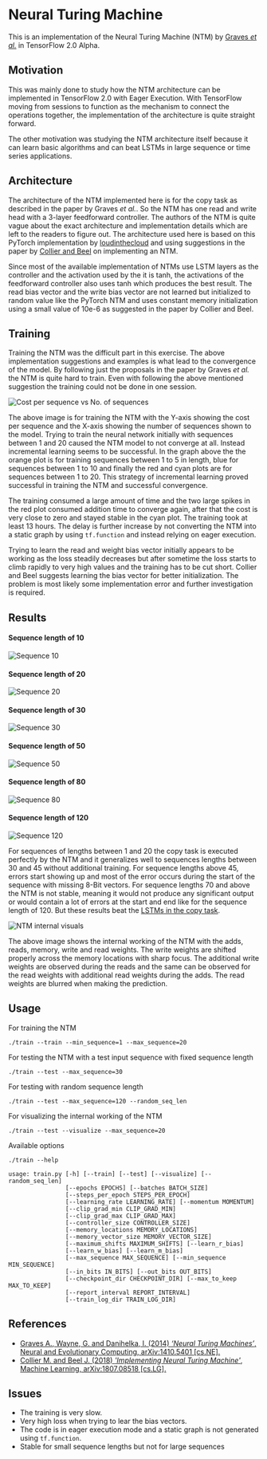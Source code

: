# **Neural Turing Machine**

This is an implementation of the Neural Turing Machine (NTM) by [Graves *et al.*][Graves] in TensorFlow 2.0 Alpha.

## Motivation
This was mainly done to study how the NTM architecture can be implemented in TensorFlow 2.0 with Eager 
Execution. With TensorFlow moving from sessions to function as the mechanism to connect the operations 
together, the implementation of the architecture is quite straight forward. 

The other motivation was studying the NTM architecture itself because it can learn basic algorithms 
and can beat LSTMs in large sequence or time series applications.

## Architecture
The architecture of the NTM implemented here is for the copy task as described in the paper by Graves *et al.*.
So the NTM has one read and write head with a 3-layer feedforward controller. The authors of the NTM is quite vague about the exact architecture and implementation details which are left to the readers to figure out. The architecture
used here is based on this PyTorch implementation by [loudinthecloud][PyTorchNTM] and using suggestions in the paper by [Collier and Beel][Collier] on implementing an NTM.
 
 Since most of the available implementation of NTMs use LSTM layers as the controller and the activation used 
 by the it is tanh, the activations of the feedforward controller also uses tanh which produces the best result. The read bias vector and the write bias vector are not learned but initialized to random value like the PyTorch NTM and uses constant memory initialization using a small value of 10e-6 as suggested in the paper by Collier and Beel.

## Training
Training the NTM was the difficult part in this exercise. The above implementation suggestions and examples is what lead
to the convergence of the model. By following just the proposals in the paper by Graves *et al.* the NTM is quite hard to train. Even with following the above mentioned suggestion the training could not be done in one session. 

![Cost per sequence vs No. of sequences](./images/cost_per_sequence.svg)

The above image is for training the NTM with the Y-axis showing the cost per sequence and the X-axis showing the number of sequences shown to the model. Trying to train the neural network initially with sequences between 1 and 20 caused the 
NTM model to not converge at all. Instead incremental learning seems to be successful. In the graph above the the orange 
plot is for training sequences between 1 to 5 in length, blue for sequences between 1 to 10 and finally the red and cyan plots are for sequences between 1 to 20. This strategy of incremental learning proved successful in training the NTM and successful convergence.

The training consumed a large amount of time and the two large spikes in the red plot consumed addition time to 
converge again, after that the cost is very close to zero and stayed stable in the cyan plot. The training took at least 13 hours. The delay is further increase by not converting the NTM into a static graph by using `tf.function` and instead relying on eager execution.

Trying to learn the read and weight bias vector initially appears to be working as the loss steadily decreases but after
sometime the loss starts to climb rapidly to very high values and the training has to be cut short. Collier and Beel suggests learning the bias vector for better initialization. The problem is most likely some implementation error and further investigation is required.

## Results
#### Sequence length of 10
![Sequence 10](./images/seq_len_10.png)
#### Sequence length of 20
![Sequence 20](./images/seq_len_20.png)
#### Sequence length of 30
![Sequence 30](./images/seq_len_30.png)
#### Sequence length of 50
![Sequence 50](./images/seq_len_50.png)
#### Sequence length of 80
![Sequence 80](./images/seq_len_80.png)
#### Sequence length of 120
![Sequence 120](./images/seq_len_120.png)

For sequences of lengths between 1 and 20 the copy task is executed perfectly by the NTM and it generalizes well to sequences lengths between 30 and 45 without additional training. For sequence lengths above 45, errors start showing up and most of the error occurs during the start of the sequence with missing 8-Bit vectors. For sequence lengths 70 and above the NTM is not stable, meaning it would not produce any significant output or would contain a lot of errors at the start and end like for the sequence length of 120. But these results beat the [LSTMs in the copy task][LSTMCopy].

![NTM internal visuals](./images/ntm_visualize.png)

The above image shows the internal working of the NTM with the adds, reads, memory, write and read weights. The write weights are shifted properly across the memory locations with sharp focus. The additional write weights are observed during the reads and the same can be observed for the read weights with additional read weights during the adds. The read weights are blurred when making the prediction.

## Usage
For training the NTM
```
./train --train --min_sequence=1 --max_sequence=20
```
For testing the NTM with a test input sequence with fixed sequence length
```
./train --test --max_sequence=30
```
For testing with random sequence length
```
./train --test --max_sequence=120 --random_seq_len
```
For visualizing the internal working of the NTM
```
./train --test --visualize --max_sequence=20
```
Available options
```
./train --help

usage: train.py [-h] [--train] [--test] [--visualize] [--random_seq_len]
                [--epochs EPOCHS] [--batches BATCH_SIZE]
                [--steps_per_epoch STEPS_PER_EPOCH]
                [--learning_rate LEARNING_RATE] [--momentum MOMENTUM]
                [--clip_grad_min CLIP_GRAD_MIN]
                [--clip_grad_max CLIP_GRAD_MAX]
                [--controller_size CONTROLLER_SIZE]
                [--memory_locations MEMORY_LOCATIONS]
                [--memory_vector_size MEMORY_VECTOR_SIZE]
                [--maximum_shifts MAXIMUM_SHIFTS] [--learn_r_bias]
                [--learn_w_bias] [--learn_m_bias]
                [--max_sequence MAX_SEQUENCE] [--min_sequence MIN_SEQUENCE]
                [--in_bits IN_BITS] [--out_bits OUT_BITS]
                [--checkpoint_dir CHECKPOINT_DIR] [--max_to_keep MAX_TO_KEEP]
                [--report_interval REPORT_INTERVAL]
                [--train_log_dir TRAIN_LOG_DIR]
```

## References
- [Graves A., Wayne, G. and Danihelka, I. (2014) *‘Neural Turing Machines’*, Neural and
   Evolutionary Computing, arXiv:1410.5401 [cs.NE].][Graves]
- [Collier M. and Beel J. (2018) *'Implementing Neural Turing Machine'*, Machine Learning,
   arXiv:1807.08518 [cs.LG].][Collier]

## Issues
- The training is very slow.
- Very high loss when trying to lear the bias vectors.
- The code is in eager execution mode and a static graph is not generated using `tf.function`.
- Stable for small sequence lengths but not for large sequences

[Graves]:https://arxiv.org/pdf/1410.5401.pdf
[Collier]:https://arxiv.org/pdf/1807.08518.pdf
[PyTorchNTM]:https://github.com/loudinthecloud/pytorch-ntm
[LSTMCopy]:https://github.com/ajithcodesit/lstm_copy_task